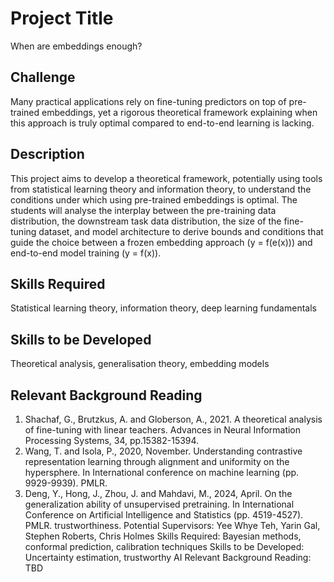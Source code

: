 # Project Title

When are embeddings enough?

## Challenge

Many practical applications rely on fine-tuning predictors on top of pre-trained embeddings, yet a rigorous theoretical framework explaining when this approach is truly optimal compared to end-to-end learning is lacking.

## Description 

This project aims to develop a theoretical framework, potentially using tools from statistical learning theory and information theory, to understand the conditions under which using pre-trained embeddings is optimal. The students will analyse the interplay between the pre-training data distribution, the downstream task data distribution, the size of the fine-tuning dataset, and model architecture to derive bounds and conditions that guide the choice between a frozen embedding approach (y = f(e(x))) and end-to-end model training (y = f(x)).

## Skills Required

Statistical learning theory, information theory, deep learning fundamentals 

## Skills to be Developed

Theoretical analysis, generalisation theory, embedding models 

## Relevant Background Reading

1. Shachaf, G., Brutzkus, A. and Globerson, A., 2021. A theoretical analysis of fine-tuning with linear teachers. Advances in Neural Information Processing Systems, 34, pp.15382-15394.
2. Wang, T. and Isola, P., 2020, November. Understanding contrastive representation learning through alignment and uniformity on the hypersphere. In International conference on machine learning (pp. 9929-9939). PMLR.
3. Deng, Y., Hong, J., Zhou, J. and Mahdavi, M., 2024, April. On the generalization ability of unsupervised pretraining. In International Conference on Artificial Intelligence and Statistics (pp. 4519-4527). PMLR.
trustworthiness.
Potential Supervisors: Yee Whye Teh, Yarin Gal, Stephen Roberts, Chris Holmes
Skills Required: Bayesian methods, conformal prediction, calibration techniques 
Skills to be Developed: Uncertainty estimation, trustworthy AI 
Relevant Background Reading: TBD

